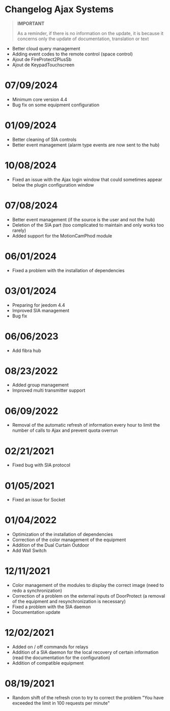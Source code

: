 # Changelog Ajax Systems

>**IMPORTANT**
>
>As a reminder, if there is no information on the update, it is because it concerns only the update of documentation, translation or text

- Better cloud query management
- Adding event codes to the remote control (space control)
- Ajout de FireProtect2PlusSb
- Ajout de KeypadTouchscreen

# 07/09/2024

- Minimum core version 4.4
- Bug fix on some equipment configuration

# 01/09/2024

- Better cleaning of SIA controls
- Better event management (alarm type events are now sent to the hub)

# 10/08/2024

- Fixed an issue with the Ajax login window that could sometimes appear below the plugin configuration window

# 07/08/2024

- Better event management (if the source is the user and not the hub)
- Deletion of the SIA part (too complicated to maintain and only works too rarely)
- Added support for the MotionCamPhod module

# 06/01/2024

- Fixed a problem with the installation of dependencies

# 03/01/2024

- Preparing for jeedom 4.4
- Improved SIA management
- Bug fix

# 06/06/2023

- Add fibra hub

# 08/23/2022

- Added group management
- Improved multi transmitter support

# 06/09/2022

- Removal of the automatic refresh of information every hour to limit the number of calls to Ajax and prevent quota overrun

# 02/21/2021

- Fixed bug with SIA protocol

# 01/05/2021

- Fixed an issue for Socket

# 01/04/2022

- Optimization of the installation of dependencies
- Correction of the color management of the equipment
- Addition of the Dual Curtain Outdoor
- Add Wall Switch

# 12/11/2021

- Color management of the modules to display the correct image (need to redo a synchronization)
- Correction of a problem on the external inputs of DoorProtect (a removal of the equipment and resynchronization is necessary)
- Fixed a problem with the SIA daemon
- Documentation update

# 12/02/2021

- Added on / off commands for relays
- Addition of a SIA daemon for the local recovery of certain information (read the documentation for the configuration)
- Addition of compatible equipment

# 08/19/2021

- Random shift of the refresh cron to try to correct the problem "You have exceeded the limit in 100 requests per minute"
